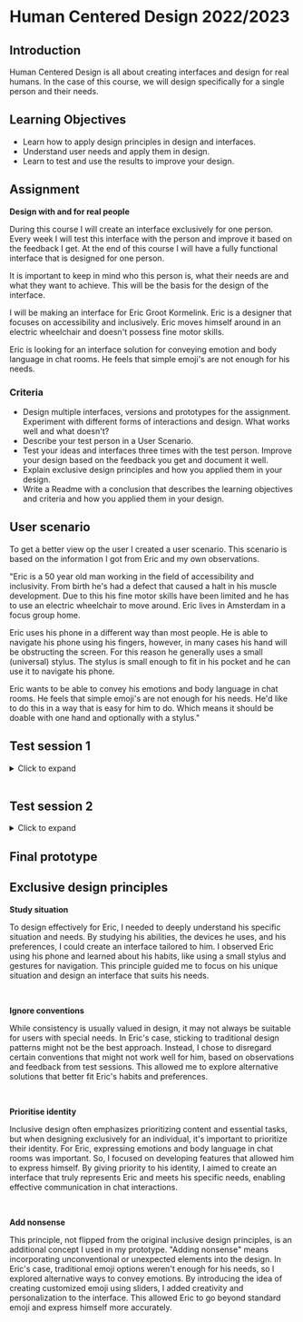 # Human Centered Design 2022/2023



## Introduction

Human Centered Design is all about creating interfaces and design for real humans. In the case of this course, we will design specifically for a single person and their needs.

## Learning Objectives

- Learn how to apply design principles in design and interfaces.
- Understand user needs and apply them in design.
- Learn to test and use the results to improve your design.

## Assignment

**Design with and for real people**

During this course I will create an interface exclusively for one person. Every week I will test this interface with the person and improve it based on the feedback I get. At the end of this course I will have a fully functional interface that is designed for one person.

It is important to keep in mind who this person is, what their needs are and what they want to achieve. This will be the basis for the design of the interface.

I will be making an interface for Eric Groot Kormelink. Eric is a designer that focuses on accessibility and inclusively. Eric moves himself around in an electric wheelchair and doesn't possess fine motor skills. 

Eric is looking for an interface solution for conveying emotion and body language in chat rooms. He feels that simple emoji's are not enough for his needs.

### Criteria

- Design multiple interfaces, versions and prototypes for the assignment. Experiment with different forms of interactions and design. What works well and what doesn't?
- Describe your test person in a User Scenario.
- Test your ideas and interfaces three times with the test person. Improve your design based on the feedback you get and document it well.
- Explain exclusive design principles and how you applied them in your design.
- Write a Readme with a conclusion that describes the learning objectives and criteria and how you applied them in your design.

## User scenario

To get a better view op the user I created a user scenario. This scenario is based on the information I got from Eric and my own observations.

<!-- Use structure of Who? What? How? and Why? -->

"Eric is a 50 year old man working in the field of accessibility and inclusivity. From birth he's had a defect that caused a halt in his muscle development. Due to this his fine motor skills have been limited and he has to use an electric wheelchair to move around. Eric lives in Amsterdam in a focus group home. 

Eric uses his phone in a different way than most people. He is able to navigate his phone using his fingers, however, in many cases his hand will be obstructing the screen. For this reason he generally uses a small (universal) stylus. The stylus is small enough to fit in his pocket and he can use it to navigate his phone.

Eric wants to be able to convey his emotions and body language in chat rooms. He feels that simple emoji's are not enough for his needs. He'd like to do this in a way that is easy for him to do. Which means it should be doable with one hand and optionally with a stylus."


## Test session 1
<details>
    <summary>
        Click to expand
    </summary>
    
<p>On Thursday 20-04-2023 my assigned group held a test session with Eric. We tested a couple of prototypes and got some valuable feedback. 
</p>

<br>

<h3>Info about Eric</h3>

<p>Eric is a 50 year old man working in the field of accessibility and inclusivity. From birth he's had a defect that caused a halt in his muscle development. Due to this his fine motor skills have been limited and he has to use an electric wheelchair to move around.
</p>

**Current prototype**
<br>
The current prototype is a simple chatroom based on the style of Whatsapp. The user can send messages and when they press the emoji button 

<img src="readme-images/prototype-1.gif" width="300">

<br>

**Info about Eric**
<br>
Eric is a 50 year old man working in the field of accessibility and inclusivity. From birth he's had a defect that caused a halt in his muscle development. Due to this his fine motor skills have been limited and he has to use an electric wheelchair to move around.

**Zero ground**
<br>
Before we showed Eric our prototypes we wanted to make sure we were on the same page. We asked him to show us how he generally uses his phone and how he chats with other people. There were some interesting things we learned from this.


<p>Before we showed Eric our prototypes we wanted to make sure we were on the same page. We asked him to show us how he generally uses his phone and how he chats with other people. There were some interesting things we learned from this.
</p>

<p>He is able to navigate his phone using his fingers, however, in many cases his hand will be obstructing the screen. For this reason he generally uses a small (universal) stylus. The stylus is small enough to fit in his pocket and he can use it to navigate his phone. Using his stylus he's also able to type using the regular mobile keyboard.
</p>

<p>What was also interesting is that he uses gestures to navigate his (android) phone. This way he can use simple swipes from the sides and bottom of the screen to navigate.

He uses both IOS and Android phones.

It also turned out he's not able to use multi-touch gestures like pinch zooming on an image very well.
</p>

<br>

<h3>Chat preferences</h3>

<p>While chatting he's able to type relatively fast. He generally uses his stylus which means he only uses one hand to type. He sometimes uses emoji's while chatting but these are only a select few like a winky face of hearts. He feels that there are too many emoji's to choose from which confuses him when trying to find the right emoji to convey his emotions. He wishes to use a better way of conveying his emotions and body language. He also wants to be careful using certain emoji's because the way they can be interpreted can be very different from person to person.
</p>

<p>Currently his preference lies with using visual emoji's but in the past he has used a lot of text based emoji's.
</p>

**Chat preferences**
<br>
While chatting he's able to type relatively fast. He generally uses his stylus which means he only uses one hand to type. He sometimes uses emoji's while chatting but these are only a select few like a winky face of hearts. He feels that there are too many emoji's to choose from which confuses him when trying to find the right emoji to convey his emotions. He wishes to use a better way of conveying his emotions and body language. He also wants to be careful using certain emoji's because the way they can be interpreted can be very different from person to person.


<h3>Home situation</h3>

<p>At home Eric generally uses a desktop using a normal mouse and keyboard. He does however mostly type with one hand.
</p>

<br>

<h3>Prototypes</h3>

<p>Pretty early on during the test session we discovered that it's difficult for Eric to take pictures on this phone. He generally lays his phone down on a table and it takes quite some effort to lift his phone and position it to take a picture of his face.

He seemed to be quite interested in using certain characters to portray emotions, for example Snapchat bitmoji. 
</p>

<br>

<h3>Future plans</h3>

<p>For the next test session I'm looking into creating a neutral emoji which can be adjusted using sliders. For example a slider for the expression of eyes, mouth, eyebrows, etc. This way Eric can create his own emoji's and use them in his chats.
</p>

</details>

<br>

## Test session 2
<details>
    <summary>
        Click to expand
    </summary>

<p> 
    Originally the second test session was to be held the 26th of April. But due to Eric being sick we had to postpone it to the 10th of May.
</p>

<br>

<h3>New prototype</h3>

<p>Based on the feedback I received from the first test session I created a new prototype. This prototype was a web app that allowed Eric to create his own emoji's. The emoji's were created using sliders that allowed him to adjust the expression of the mouth and eyebrows. This way he could make an emoji that expressed his emotions exactly the way he wanted.
</p>

<br>

<h3>Test session</h3>

<p>To start of the session I explained to Eric what the context and situation of the test was. I asked him to imagine he's chatting casually on Whatsapp and he wants to send an emoji to convey his emotions.
</p>

<p>With those instructions I let Eric try out the prototype. He first used the chat to send a message normally. After that he pressed the emoji button and was presented with a screen where he could create his own emoji. He was able to adjust the sliders and create an emoji that he liked. After that he was able to send the emoji to the chat.
</p>

<p>He also tried to type a message and add an emoji to the same message. This was, however, not yet implemented in the prototype.
</p>

<br>

<h3>The screenrecording of the test session can be viewed [here](https://youtu.be/cL6c14lgHy8)
</h3>

<br>

<h3>Session results</h3>

<p>Eric was quite positive about the prototype. He liked the idea of being able to create his own emoji's and he immediately understood how to how to use the sliders and he was happy with the sizing of the elements. He could use the prototype well with his fingers as well as a stylus. 
</p>

<p>The only issue he came across when using a stylus was that when he clicked and dragged a slider, the phone would slide over the table. This isn't an issue on his personal phone though, because he has a case that prevents this. This problem can also be avoided by clicking spots on the slider instead of dragging it.
</p>

<br>

<h3>Suggested edits</h3>

<p>After playing around with the prototype, Eric has a couple of suggestions for edits. At the moment, the only edits Eric could do to the emoji were the eyebrows and mouth. This sets a limit to the amount of emotion he can convey. He suggested adding more sliders to the prototype. For example, a slider for the eyes, cheeks, etc. But he also warned that adding too many settings could make it confusing to use and defeat the purpose of the prototype.
</p>

<p>My suggestion was to add a few pre-set default emotions (angry, shocked, happy etc) that he could select and then edit. This would add more options to convey emotion without making the prototype too complicated.
</p>

<p>Eric also suggested to add a way to change the color of the emoji. This way he could convey clearer emotion like green for disgust.
</p>

<br>

<h3>Future plans</h3>

<p>Based on the results on this session I will be making a new prototype. This prototype will have a couple of pre-set emotions that can be selected and edited. It will also have a color picker to change the color of the emoji. Along with that I will look into a way to add the emoji to a message. 
</p>

</details>

## Final prototype

<!-- show final here -->


## Exclusive design principles

**Study situation**

To design effectively for Eric, I needed to deeply understand his specific situation and needs. By studying his abilities, the devices he uses, and his preferences, I could create an interface tailored to him. I observed Eric using his phone and learned about his habits, like using a small stylus and gestures for navigation. This principle guided me to focus on his unique situation and design an interface that suits his needs.

<br>

**Ignore conventions**

While consistency is usually valued in design, it may not always be suitable for users with special needs. In Eric's case, sticking to traditional design patterns might not be the best approach. Instead, I chose to disregard certain conventions that might not work well for him, based on observations and feedback from test sessions. This allowed me to explore alternative solutions that better fit Eric's habits and preferences.

<br>

**Prioritise identity**

Inclusive design often emphasizes prioritizing content and essential tasks, but when designing exclusively for an individual, it's important to prioritize their identity. For Eric, expressing emotions and body language in chat rooms was important. So, I focused on developing features that allowed him to express himself. By giving priority to his identity, I aimed to create an interface that truly represents Eric and meets his specific needs, enabling effective communication in chat interactions.

<br>

**Add nonsense**

This principle, not flipped from the original inclusive design principles, is an additional concept I used in my prototype. "Adding nonsense" means incorporating unconventional or unexpected elements into the design. In Eric's case, traditional emoji options weren't enough for his needs, so I explored alternative ways to convey emotions. By introducing the idea of creating customized emoji using sliders, I added creativity and personalization to the interface. This allowed Eric to go beyond standard emoji and express himself more accurately.

<br>
